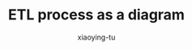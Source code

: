 ---
title: "ETL process as a diagram"
author: "xiaoying-tu"
Discipline: Databases
ConceptualAdvantage: "Visualizes a typical ETL process"
DrawsAttentionTo: "Data flow from operational DB to data warehouse; and the operations during the process"
Topic: IR and data mining
Domain: 
Form: Visual Representation
OriginSource: "Coronel, C., & Morris, S. (2018 , January). Database Systems. 13 ed. Mason, OH: CENGAGE Learning Custom Publishing."
image: "085.png"
Mapping:
  Cylinders :  DB / data storage
  Arrows :  data flow
  Other icons :  functional components
---